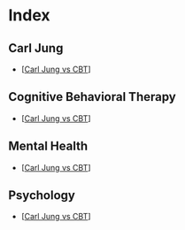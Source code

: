 # Index

<!-- Sorted -->

## Carl Jung

- [[Carl Jung vs CBT]]

## Cognitive Behavioral Therapy

- [[Carl Jung vs CBT]]

## Mental Health

- [[Carl Jung vs CBT]]

## Psychology

- [[Carl Jung vs CBT]]

[Carl Jung vs CBT]: ./posts/2023-12-14_carl_jung_vs_CBT.md
